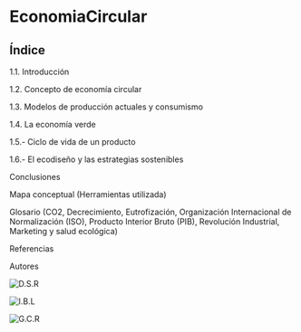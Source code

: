 # EconomiaCircular

## Índice


1.1. Introducción


1.2. Concepto de economía circular


1.3. Modelos de producción actuales y consumismo


1.4. La economía verde


1.5.- Ciclo de vida de un producto



1.6.- El ecodiseño y las estrategias sostenibles


Conclusiones


Mapa conceptual (Herramientas utilizada)


Glosario (CO2, Decrecimiento, Eutrofización, Organización Internacional de Normalización (ISO), Producto Interior Bruto (PIB), Revolución Industrial, Marketing y salud ecológica)


Referencias


Autores

![D.S.R](https://github.com/JohnDSil/EconomiaCircular)

![I.B.L](https://github.com/IvanBL8/EconomiaCircular)

![G.C.R](https://github.com/Guille98-ASIR/EconomiaCircular)

